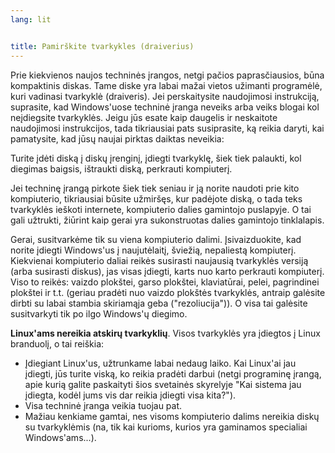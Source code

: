 ```yaml
---
lang: lit


title: Pamirškite tvarkykles (draiverius)
---
```


Prie kiekvienos naujos techninės įrangos, netgi pačios paprasčiausios, būna kompaktinis diskas. Tame diske yra labai mažai vietos užimanti programėlė, kuri vadinasi tvarkyklė (draiveris). Jei perskaitysite naudojimosi instrukciją, suprasite, kad Windows'uose techninė įranga neveiks arba veiks blogai kol neįdiegsite tvarkyklės. Jeigu jūs esate kaip daugelis ir neskaitote naudojimosi instrukcijos, tada tikriausiai pats susiprasite, ką reikia daryti, kai pamatysite, kad jūsų naujai pirktas daiktas neveikia:

Turite įdėti diską į diskų įrenginį, įdiegti tvarkyklę, šiek tiek palaukti, kol diegimas baigsis, ištraukti diską, perkrauti kompiuterį.

Jei techninę įrangą pirkote šiek tiek seniau ir ją norite naudoti prie kito kompiuterio, tikriausiai būsite užmiršęs, kur padėjote diską, o tada teks tvarkyklės ieškoti internete, kompiuterio dalies gamintojo puslapyje. O tai gali užtrukti, žiūrint kaip gerai yra sukonstruotas dalies gamintojo tinklalapis.

Gerai, susitvarkėme tik su viena kompiuterio dalimi. Įsivaizduokite, kad norite įdiegti Windows'us į naujutėlaitį, šviežią, nepaliestą kompiuterį. Kiekvienai kompiuterio daliai reikės susirasti naujausią tvarkyklės versiją (arba susirasti diskus), jas visas įdiegti, karts nuo karto perkrauti kompiuterį. Viso to reikės: vaizdo plokštei, garso plokštei, klaviatūrai, pelei, pagrindinei plokštei ir t.t. (geriau pradėti nuo vaizdo plokštės tvarkyklės, antraip galėsite dirbti su labai stambia skiriamąja geba ("rezoliucija")). O visa tai galėsite susitvarkyti tik po ilgo Windows'ų diegimo.

<b>Linux'ams nereikia atskirų tvarkyklių</b>. Visos tvarkyklės yra įdiegtos į Linux branduolį, o tai reiškia:

<ul>
<li>Įdiegiant Linux'us, užtrunkame labai nedaug laiko. Kai Linux'ai jau įdiegti, jūs turite viską, ko reikia pradėti darbui (netgi programinę įrangą, apie kurią galite paskaityti šios svetainės skyrelyje "Kai sistema jau įdiegta, kodėl jums vis dar reikia įdiegti visa kita?").</li>
<li>Visa techninė įranga veikia tuojau pat.</li>
<li>Mažiau kenkiame gamtai, nes visoms kompiuterio dalims nereikia diskų su tvarkyklėmis (na, tik kai kurioms, kurios yra gaminamos specialiai Windows'ams...).</li>
</ul>




